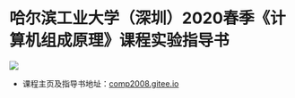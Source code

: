 # 哈尔滨工业大学（深圳）2020春季《计算机组成原理》课程实验指导书

![](https://api.travis-ci.org/Bohan-hu/HITSZ-COMP2008-Course.svg?branch=master)


- 课程主页及指导书地址：[comp2008.gitee.io](comp2008.gitee.io)

